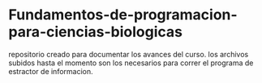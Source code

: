 # Fundamentos-de-programacion-para-ciencias-biologicas
repositorio creado para documentar los avances del curso.
los archivos subidos hasta el momento son los necesarios para correr el programa de estractor de informacion.
